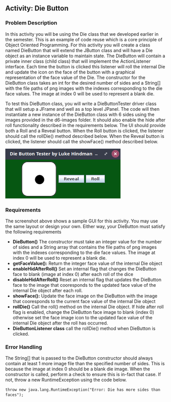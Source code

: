 ## Activity: Die Button
### Problem Description
In this activity you will be using the Die class that we developed earlier in the semester. This is an example of code reuse which is a core principle of Object Oriented Programming. For this activity you will create a class named DieButton that will extend the JButton class and will have a Die object as an instance variable to maintain state. The DieButton will contain a private inner class (child class) that will implement the ActionListener interface. Each time the button is clicked this listener will roll the internal Die and update the icon on the face of the button with a graphical representation of the face value of the Die. The constructor for the DieButton class takes an int for the desired number of sides and a String[] with the file paths of png images with the indexes corresponding to the die face values. The image at index 0 will be used to represent a blank die.

To test this DieButton class, you will write a DieButtonTester driver class that will setup a JFrame and well as a top level JPanel. The code will then instantiate a new instance of the DieButton class with 6 sides using the images provided in the d6-images folder. It should also enable the hide after roll functionality described in the requirements below. The UI should provide both a Roll and a Reveal button.  When the Roll button is clicked, the listener should call the rollDie() method described below.  When the Reveal button is clicked, the listener should call the showFace() method described below.

<img src="DieButtonTesterScreenshot.png" alt="Die Button Tester Screenshot">

### Requirements
The screenshot above shows a sample GUI for this activity.  You may use the same layout or design your own.  Either way, your DieButton must satisfy the following requirements

+ **DieButton()** The constructor must take an integer value for the number of sides and a String array that contains the file paths of png images with the indexes corresponding to the die face values. The image at index 0 will be used to represent a blank die.
+ **getFaceValue():** Return the integer face value of the internal Die object
+ **enableHidAfterRoll()** Set an internal flag that changes the DieButton face to blank (image at index 0) after each roll of the dice
+ **disableHidAfterRoll()** Reset an internal flag that updates the DieButton face to the image that cooresponds to the updated face value of the internal Die object after each roll.
+ **showFace():** Update the face image on the DieButton with the image that cooresponds to the current face value of the internal Die object
+ **rollDie()** Call the roll() method on the internal Die object.  If hide after roll flag is enabled, change the DieButton face image to blank (index 0) otherwise set the face image icon to the updated face value of the internal Die object after the roll has occurred.
+ **DieButtonListener class** call the rollDie() method when DieButton is clicked.

### Error Handling
The String[] that is passed to the DieButton constructor should always contain at least 1 more image file than the specified number of sides. This is because the image at index 0 should be a blank die image.  When the constructor is called, perform a check to ensure this is in-fact that case. If not, throw a new RuntimeException using the code below.

```
throw new java.lang.RuntimeException("Error: Die has more sides than faces");
```

